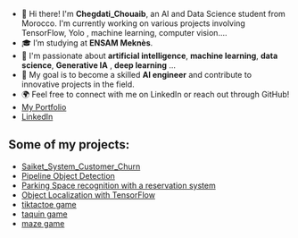 - 👋 Hi there! I'm **Chegdati_Chouaib**, an AI and Data Science student from Morocco. I'm currently working on various projects involving TensorFlow, Yolo , machine learning, computer vision....
- 🎓 I’m studying at **ENSAM Meknès**. 
- 🌱 I'm passionate about **artificial intelligence**, **machine learning**, **data science**, **Generative IA** , **deep learning** ...
- 🎯 My goal is to become a skilled **AI engineer** and contribute to innovative projects in the field.
- 🌍 Feel free to connect with me on LinkedIn or reach out through GitHub!
- [My Portfolio](https://chouaibneuralnets.github.io/my_portfolio/)
- [LinkedIn](https://www.linkedin.com/in/chouaib-chegdati-75a3a3302/)

## Some of my projects:
- [Saiket_System_Customer_Churn](https://github.com/chouaibneuralnets/Saiket_System_Customer_Churn)
- [Pipeline Object Detection](https://github.com/chouaibneuralnets/Pipeline_Object_Detection)
- [Parking Space recognition with a reservation system](https://github.com/chouaib100526/My_project)
- [Object Localization with TensorFlow](https://github.com/chouaib100526/object_localisation_project)
- [tiktactoe game](https://github.com/chouaib100526/tictactoe_game.)
- [taquin game](https://github.com/chouaib100526/taquin)
- [maze game](https://github.com/chouaib100526/maze)
  

<!---
chouaib100526/chouaib100526 is a ✨ special ✨ repository because its `README.md` (this file) appears on your GitHub profile.
You can click the Preview link to take a look at your changes.
--->
